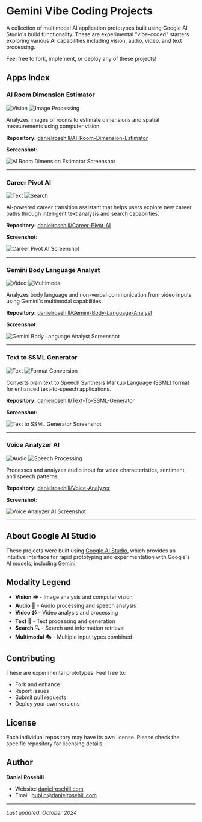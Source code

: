 # Gemini Vibe Coding Projects

A collection of multimodal AI application prototypes built using Google AI Studio's build functionality. These are experimental "vibe-coded" starters exploring various AI capabilities including vision, audio, video, and text processing.

Feel free to fork, implement, or deploy any of these projects!

## Apps Index

### AI Room Dimension Estimator
![Vision](https://img.shields.io/badge/Vision-4285F4?style=flat-square&logo=google&logoColor=white)
![Image Processing](https://img.shields.io/badge/Image-34A853?style=flat-square)

Analyzes images of rooms to estimate dimensions and spatial measurements using computer vision.

**Repository:** [danielrosehill/AI-Room-Dimension-Estimator](https://github.com/danielrosehill/AI-Room-Dimension-Estimator)

**Screenshot:**

![AI Room Dimension Estimator Screenshot](screenshots/ai-room-dimension-estimator.png)

---

### Career Pivot AI
![Text](https://img.shields.io/badge/Text-FBBC04?style=flat-square&logo=google&logoColor=white)
![Search](https://img.shields.io/badge/Search-EA4335?style=flat-square)

AI-powered career transition assistant that helps users explore new career paths through intelligent text analysis and search capabilities.

**Repository:** [danielrosehill/Career-Pivot-AI](https://github.com/danielrosehill/Career-Pivot-AI)

**Screenshot:**

![Career Pivot AI Screenshot](screenshots/career-pivot-ai.png)

---

### Gemini Body Language Analyst
![Video](https://img.shields.io/badge/Video-FF0000?style=flat-square&logo=youtube&logoColor=white)
![Multimodal](https://img.shields.io/badge/Multimodal-9C27B0?style=flat-square)

Analyzes body language and non-verbal communication from video inputs using Gemini's multimodal capabilities.

**Repository:** [danielrosehill/Gemini-Body-Language-Analyst](https://github.com/danielrosehill/Gemini-Body-Language-Analyst)

**Screenshot:**

![Gemini Body Language Analyst Screenshot](screenshots/gemini-body-language-analyst.png)

---

### Text to SSML Generator
![Text](https://img.shields.io/badge/Text-FBBC04?style=flat-square&logo=google&logoColor=white)
![Format Conversion](https://img.shields.io/badge/Format_Conversion-00897B?style=flat-square)

Converts plain text to Speech Synthesis Markup Language (SSML) format for enhanced text-to-speech applications.

**Repository:** [danielrosehill/Text-To-SSML-Generator](https://github.com/danielrosehill/Text-To-SSML-Generator)

**Screenshot:**

![Text to SSML Generator Screenshot](screenshots/text-to-ssml-generator.png)

---

### Voice Analyzer AI
![Audio](https://img.shields.io/badge/Audio-1DB954?style=flat-square&logo=spotify&logoColor=white)
![Speech Processing](https://img.shields.io/badge/Speech-FF6F00?style=flat-square)

Processes and analyzes audio input for voice characteristics, sentiment, and speech patterns.

**Repository:** [danielrosehill/Voice-Analyzer](https://github.com/danielrosehill/Voice-Analyzer)

**Screenshot:**

![Voice Analyzer AI Screenshot](screenshots/voice-analyzer-ai.png)

---

## About Google AI Studio

These projects were built using [Google AI Studio](https://ai.google.dev/aistudio), which provides an intuitive interface for rapid prototyping and experimentation with Google's AI models, including Gemini.

## Modality Legend

- **Vision** 👁️ - Image analysis and computer vision
- **Audio** 🎵 - Audio processing and speech analysis
- **Video** 📹 - Video analysis and processing
- **Text** 📝 - Text processing and generation
- **Search** 🔍 - Search and information retrieval
- **Multimodal** 🎭 - Multiple input types combined

## Contributing

These are experimental prototypes. Feel free to:
- Fork and enhance
- Report issues
- Submit pull requests
- Deploy your own versions

## License

Each individual repository may have its own license. Please check the specific repository for licensing details.

## Author

**Daniel Rosehill**
- Website: [danielrosehill.com](https://danielrosehill.com)
- Email: public@danielrosehill.com

---

*Last updated: October 2024*